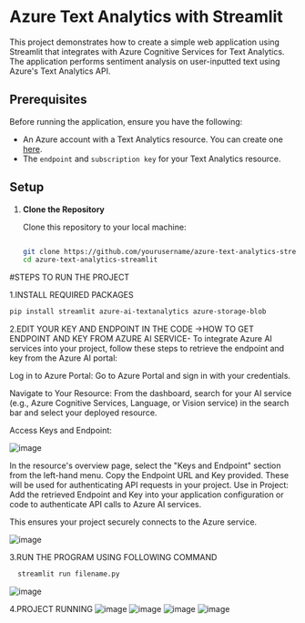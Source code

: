 # Azure Text Analytics with Streamlit

This project demonstrates how to create a simple web application using Streamlit that integrates with Azure Cognitive Services for Text Analytics. The application performs sentiment analysis on user-inputted text using Azure's Text Analytics API.

## Prerequisites

Before running the application, ensure you have the following:

- An Azure account with a Text Analytics resource. You can create one [here](https://portal.azure.com/).
- The `endpoint` and `subscription key` for your Text Analytics resource.

## Setup

1. **Clone the Repository**

   Clone this repository to your local machine:

   ```bash
   
   git clone https://github.com/yourusername/azure-text-analytics-streamlit.git
   cd azure-text-analytics-streamlit
#STEPS TO RUN THE PROJECT

1.INSTALL REQUIRED PACKAGES
 ```bash
pip install streamlit azure-ai-textanalytics azure-storage-blob
  ```

2.EDIT YOUR KEY AND ENDPOINT IN THE CODE
->HOW TO GET ENDPOINT AND KEY FROM AZURE AI SERVICE-
To integrate Azure AI services into your project, follow these steps to retrieve the endpoint and key from the Azure AI portal:

Log in to Azure Portal: Go to Azure Portal and sign in with your credentials.

Navigate to Your Resource: From the dashboard, search for your AI service (e.g., Azure Cognitive Services, Language, or Vision service) in the search bar and select your deployed resource.

Access Keys and Endpoint:

![image](https://github.com/user-attachments/assets/2bc8b692-7092-444e-b76a-262556a3f48d)


In the resource's overview page, select the "Keys and Endpoint" section from the left-hand menu.
Copy the Endpoint URL and Key provided. These will be used for authenticating API requests in your project.
Use in Project: Add the retrieved Endpoint and Key into your application configuration or code to authenticate API calls to Azure AI services.

This ensures your project securely connects to the Azure service.

![image](https://github.com/user-attachments/assets/e5e2bea0-a6eb-42d6-8c39-300419682624)

3.RUN THE PROGRAM USING FOLLOWING COMMAND

 ```bash
   streamlit run filename.py
  ```
![image](https://github.com/user-attachments/assets/53b5382d-774c-49ab-8668-3604f69e023a)

4.PROJECT RUNNING
![image](https://github.com/user-attachments/assets/dee39bf7-c564-4f6e-818a-204fc8a0aff5)
![image](https://github.com/user-attachments/assets/b8ed6b6d-963a-4950-a6db-8be63f702f8b)
![image](https://github.com/user-attachments/assets/121a7ad6-2bfc-403e-97d2-eff3bcc0a0ed)
![image](https://github.com/user-attachments/assets/d8a1bf29-c5f8-4ca1-8641-05895f07147b)



